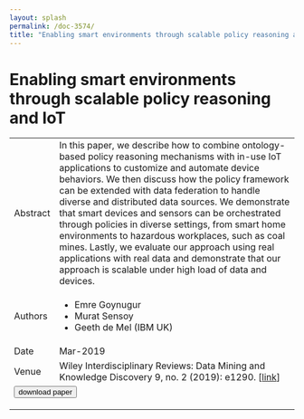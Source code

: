 ```yaml
---
layout: splash
permalink: /doc-3574/
title: "Enabling smart environments through scalable policy reasoning and IoT"
---
```


# Enabling smart environments through scalable policy reasoning and IoT

<table>
    <tbody>
    <tr>
        <td>Abstract</td>
        <td>In this paper, we describe how to combine ontology-based policy reasoning mechanisms with in-use IoT applications to customize and automate device behaviors. We then discuss how the policy framework can be extended with data federation to handle diverse and distributed data sources. We demonstrate that smart devices and sensors can be orchestrated through policies in diverse settings, from smart home environments to hazardous workplaces, such as coal mines. Lastly, we evaluate our approach using real applications with real data and demonstrate that our approach is scalable under high load of data and devices.</td>
    </tr>
    <tr>
        <td>Authors</td>
        <td>
            <ul>
                <li>Emre Goynugur</li>
                <li>Murat Sensoy</li>
                <li>Geeth de Mel (IBM UK)</li>
            </ul>
        </td>
    </tr>
    <tr>
        <td>Date</td>
        <td>Mar-2019</td>
    </tr>
    <tr>
        <td>Venue</td>
        <td>Wiley Interdisciplinary Reviews: Data Mining and Knowledge Discovery 9, no. 2 (2019): e1290. [<a href="https://onlinelibrary.wiley.com/doi/10.1002/widm.1290">link</a>]</td>
    </tr>
        <tr>
            <td colspan="2">
                <form method="get" action="https://onlinelibrary.wiley.com/doi/10.1002/widm.1290">
                    <button type="submit">download paper</button>
                </form>
            </td>
        </tr>
    </tbody>
</table>
